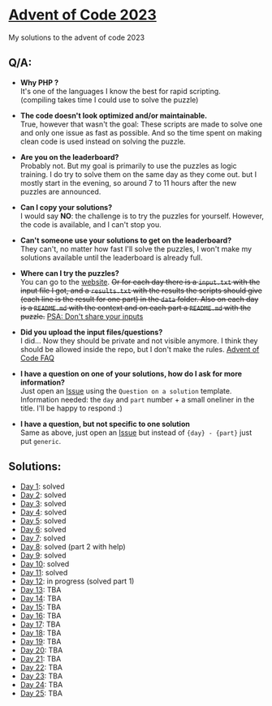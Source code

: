# [Advent of Code 2023](https://adventofcode.com/2023)
My solutions to the advent of code 2023

## Q/A:
- **Why PHP ?**  
  It's one of the languages I know the best for rapid scripting.  
  (compiling takes time I could use to solve the puzzle)


- **The code doesn't look optimized and/or maintainable.**  
  True, however that wasn't the goal: These scripts are made
  to solve one and only one issue as fast as possible. And so the time
  spent on making clean code is used instead on solving the puzzle.


- **Are you on the leaderboard?**  
  Probably not. But my goal is primarily to use the puzzles as 
  logic training. I do try to solve them on the same day as they come out.
  but I mostly start in the evening, so around 7 to 11 hours after
  the new puzzles are announced.


- **Can I copy your solutions?**  
  I would say **NO**: the challenge is to try the puzzles for yourself.
  However, the code is available, and I can't stop you.


- **Can't someone use your solutions to get on the leaderboard?**  
  They can't, no matter how fast I'll solve the puzzles, 
  I won't make my solutions available until the leaderboard is already full.


- **Where can I try the puzzles?**  
  You can go to the [website](https://adventofcode.com/2023).
  ~~Or for each day there is a ``input.txt`` with the input file I got, and a 
  ``results.txt`` with the results the scripts should give 
  (each line is the result for one part) in the ``data`` folder.
  Also on each day is a ``README.md`` with the context and on each part a
  ``README.md`` with the puzzle.~~ 
  [PSA: Don't share your inputs](https://www.reddit.com/r/adventofcode/comments/18an94z/psa_dont_share_your_inputs_even_in_your_github/)


- **Did you upload the input files/questions?**  
  I did... Now they should be private and not visible anymore. I think they
  should be allowed inside the repo, but I don't make the rules.
  [Advent of Code FAQ](https://adventofcode.com/2023/about#faq_copying)
  

- **I have a question on one of your solutions, how do I ask for more information?**  
  Just open an 
  [Issue](https://github.com/TomKauffeld/advent-of-code-2023/issues/new?assignees=TomKauffeld&labels=documentation%2C+QA&projects=&template=question-on-a-solution.md&title=%5BQA%5D+%7Bday%7D+-+%7Bpart%7D+-+%7Bsummary%7D) 
  using the ``Question on a solution`` template.
  Information needed: the ``day`` and ``part`` number + a small oneliner 
  in the title. I'll be happy to respond :)


- **I have a question, but not specific to one solution**  
  Same as above, just open an
  [Issue](https://github.com/TomKauffeld/advent-of-code-2023/issues/new?assignees=TomKauffeld&labels=documentation%2C+QA&projects=&template=question-on-a-solution.md&title=%5BQA%5D+generic+-+%7Bsummary%7D) 
  but instead of ``{day} - {part}`` just put ``generic``.


## Solutions:
* [Day 1](day01/README.md): solved
* [Day 2](day02/README.md): solved
* [Day 3](day03/README.md): solved
* [Day 4](day04/README.md): solved
* [Day 5](day05/README.md): solved
* [Day 6](day06/README.md): solved
* [Day 7](day07/README.md): solved
* [Day 8](day08/README.md): solved (part 2 with help)
* [Day 9](day09/README.md): solved
* [Day 10](day10/README.md): solved
* [Day 11](day11/README.md): solved
* [Day 12](day12/README.md): in progress (solved part 1)
* [Day 13](day13/README.md): TBA
* [Day 14](day14/README.md): TBA
* [Day 15](day15/README.md): TBA
* [Day 16](day16/README.md): TBA
* [Day 17](day17/README.md): TBA
* [Day 18](day18/README.md): TBA
* [Day 19](day19/README.md): TBA
* [Day 20](day20/README.md): TBA
* [Day 21](day21/README.md): TBA
* [Day 22](day22/README.md): TBA
* [Day 23](day23/README.md): TBA
* [Day 24](day24/README.md): TBA
* [Day 25](day25/README.md): TBA

